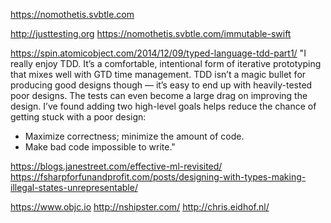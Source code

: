 https://nomothetis.svbtle.com

http://justtesting.org
https://nomothetis.svbtle.com/immutable-swift

https://spin.atomicobject.com/2014/12/09/typed-language-tdd-part1/
"I really enjoy TDD. It’s a comfortable, intentional form of iterative prototyping that mixes well with GTD time management. TDD isn’t a magic bullet for producing good designs though — it’s easy to end up with heavily-tested poor designs. The tests can even become a large drag on improving the design.
I’ve found adding two high-level goals helps reduce the chance of getting stuck with a poor design:
* Maximize correctness; minimize the amount of code.
* Make bad code impossible to write."

https://blogs.janestreet.com/effective-ml-revisited/
https://fsharpforfunandprofit.com/posts/designing-with-types-making-illegal-states-unrepresentable/

https://www.objc.io
http://nshipster.com/
http://chris.eidhof.nl/
